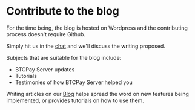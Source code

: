 # Contribute to the blog

For the time being, the blog is hosted on Wordpress and the contributing process doesn't require Github.

Simply hit us in the [chat](chat.btcpayserver.org/) and we'll discuss the writing proposed.

Subjects that are suitable for the blog include:
* BTCPay Server updates
* Tutorials
* Testimonies of how BTCPay Server helped you

Writing articles on our [Blog](http://blog.btcpayserver.org) helps spread the word on new features being implemented, or provides tutorials on how to use them.